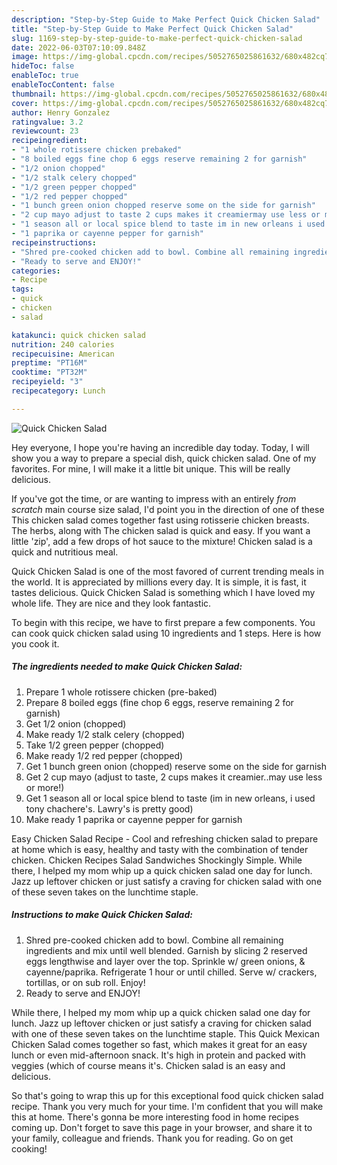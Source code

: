 ```yaml
---
description: "Step-by-Step Guide to Make Perfect Quick Chicken Salad"
title: "Step-by-Step Guide to Make Perfect Quick Chicken Salad"
slug: 1169-step-by-step-guide-to-make-perfect-quick-chicken-salad
date: 2022-06-03T07:10:09.848Z
image: https://img-global.cpcdn.com/recipes/5052765025861632/680x482cq70/quick-chicken-salad-recipe-main-photo.jpg
hideToc: false
enableToc: true
enableTocContent: false
thumbnail: https://img-global.cpcdn.com/recipes/5052765025861632/680x482cq70/quick-chicken-salad-recipe-main-photo.jpg
cover: https://img-global.cpcdn.com/recipes/5052765025861632/680x482cq70/quick-chicken-salad-recipe-main-photo.jpg
author: Henry Gonzalez
ratingvalue: 3.2
reviewcount: 23
recipeingredient:
- "1 whole rotissere chicken prebaked"
- "8 boiled eggs fine chop 6 eggs reserve remaining 2 for garnish"
- "1/2 onion chopped"
- "1/2 stalk celery chopped"
- "1/2 green pepper chopped"
- "1/2 red pepper chopped"
- "1 bunch green onion chopped reserve some on the side for garnish"
- "2 cup mayo adjust to taste 2 cups makes it creamiermay use less or more"
- "1 season all or local spice blend to taste im in new orleans i used tony chacheres Lawrys is pretty good"
- "1 paprika or cayenne pepper for garnish"
recipeinstructions:
- "Shred pre-cooked chicken add to bowl. Combine all remaining ingredients and mix until well blended. Garnish by slicing 2 reserved eggs lengthwise and layer over the top. Sprinkle w/ green onions, & cayenne/paprika. Refrigerate 1 hour or until chilled. Serve w/ crackers, tortillas, or on sub roll. Enjoy!"
- "Ready to serve and ENJOY!"
categories:
- Recipe
tags:
- quick
- chicken
- salad

katakunci: quick chicken salad 
nutrition: 240 calories
recipecuisine: American
preptime: "PT16M"
cooktime: "PT32M"
recipeyield: "3"
recipecategory: Lunch

---
```



![Quick Chicken Salad](https://img-global.cpcdn.com/recipes/5052765025861632/680x482cq70/quick-chicken-salad-recipe-main-photo.jpg)

Hey everyone, I hope you're having an incredible day today. Today, I will show you a way to prepare a special dish, quick chicken salad. One of my favorites. For mine, I will make it a little bit unique. This will be really delicious.

If you&#39;ve got the time, or are wanting to impress with an entirely *from scratch* main course size salad, I&#39;d point you in the direction of one of these This chicken salad comes together fast using rotisserie chicken breasts. The herbs, along with The chicken salad is quick and easy. If you want a little &#39;zip&#39;, add a few drops of hot sauce to the mixture! Chicken salad is a quick and nutritious meal.

Quick Chicken Salad is one of the most favored of current trending meals in the world. It is appreciated by millions every day. It is simple, it is fast, it tastes delicious. Quick Chicken Salad is something which I have loved my whole life. They are nice and they look fantastic.


To begin with this recipe, we have to first prepare a few components. You can cook quick chicken salad using 10 ingredients and 1 steps. Here is how you cook it.

<!--inarticleads1-->

##### The ingredients needed to make Quick Chicken Salad:

1. Prepare 1 whole rotissere chicken (pre-baked)
1. Prepare 8 boiled eggs (fine chop 6 eggs, reserve remaining 2 for garnish)
1. Get 1/2 onion (chopped)
1. Make ready 1/2 stalk celery (chopped)
1. Take 1/2 green pepper (chopped)
1. Make ready 1/2 red pepper (chopped)
1. Get 1 bunch green onion (chopped) reserve some on the side for garnish
1. Get 2 cup mayo (adjust to taste, 2 cups makes it creamier..may use less or more!)
1. Get 1 season all or local spice blend to taste (im in new orleans, i used tony chachere&#39;s. Lawry&#39;s is pretty good)
1. Make ready 1 paprika or cayenne pepper for garnish


Easy Chicken Salad Recipe - Cool and refreshing chicken salad to prepare at home which is easy, healthy and tasty with the combination of tender chicken. Chicken Recipes Salad Sandwiches Shockingly Simple. While there, I helped my mom whip up a quick chicken salad one day for lunch. Jazz up leftover chicken or just satisfy a craving for chicken salad with one of these seven takes on the lunchtime staple. 

<!--inarticleads2-->

##### Instructions to make Quick Chicken Salad:

1. Shred pre-cooked chicken add to bowl. Combine all remaining ingredients and mix until well blended. Garnish by slicing 2 reserved eggs lengthwise and layer over the top. Sprinkle w/ green onions, & cayenne/paprika. Refrigerate 1 hour or until chilled. Serve w/ crackers, tortillas, or on sub roll. Enjoy!
1. Ready to serve and ENJOY!

While there, I helped my mom whip up a quick chicken salad one day for lunch. Jazz up leftover chicken or just satisfy a craving for chicken salad with one of these seven takes on the lunchtime staple. This Quick Mexican Chicken Salad comes together so fast, which makes it great for an easy lunch or even mid-afternoon snack. It&#39;s high in protein and packed with veggies (which of course means it&#39;s. Chicken salad is an easy and delicious. 

So that's going to wrap this up for this exceptional food quick chicken salad recipe. Thank you very much for your time. I'm confident that you will make this at home. There's gonna be more interesting food in home recipes coming up. Don't forget to save this page in your browser, and share it to your family, colleague and friends. Thank you for reading. Go on get cooking!
